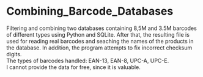 # Combining_Barcode_Databases
Filtering and combining two databases containing 8,5M and 3.5M barcodes of different types using Python and SQLite. After that, the resulting file is used for reading real barcodes and seaching the names of the products in the database. In addition, the program attempts to fix incorrect checksum digits.    
The types of barcodes handled: EAN-13, EAN-8, UPC-A, UPC-E.  
I cannot provide the data for free, since it is valuable.
